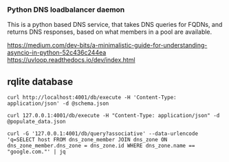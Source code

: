 ### Python DNS loadbalancer daemon

This is a python based DNS service, that takes DNS queries for
FQDNs, and returns DNS responses, based on what members in a
pool are available.


https://medium.com/dev-bits/a-minimalistic-guide-for-understanding-asyncio-in-python-52c436c244ea
https://uvloop.readthedocs.io/dev/index.html


## rqlite database

```shell
curl http://localhost:4001/db/execute -H 'Content-Type: application/json' -d @schema.json
```

```shell
curl 127.0.0.1:4001/db/execute -H "Content-Type: application/json" -d @populate_data.json
```

```shell
curl -G '127.0.0.1:4001/db/query?associative' --data-urlencode 'q=SELECT host FROM dns_zone_member JOIN dns_zone ON dns_zone_member.dns_zone = dns_zone.id WHERE dns_zone.name == "google.com."' | jq
```
